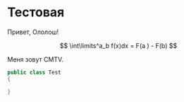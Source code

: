 # Тестовая

Привет, Ололош!

$$ \int\limits^a_b f(x)dx = F(a ) - F(b) $$

Меня зовут CMTV.

```csharp
public class Test
{

}
```